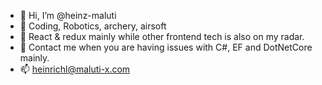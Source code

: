 - 👋 Hi, I’m @heinz-maluti
- 👀 Coding, Robotics, archery, airsoft
- 🌱 React & redux mainly while other frontend tech is also on my radar.
- 💞️ Contact me when you are having issues with C#, EF and DotNetCore mainly.
- 📫 heinrichl@maluti-x.com

